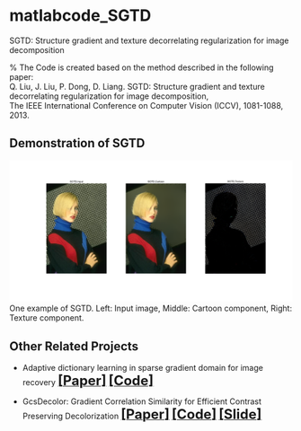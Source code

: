 # matlabcode_SGTD
SGTD: Structure gradient and texture decorrelating regularization  for image decomposition     
   
   
% The Code is created based on the method described in the following paper:     
Q. Liu, J. Liu, P. Dong, D. Liang. SGTD: Structure gradient and texture decorrelating regularization for image decomposition,    
The IEEE International Conference on Computer Vision (ICCV), 1081-1088, 2013.


## Demonstration of SGTD
![](./result1.png)  
One example of SGTD. Left: Input image, Middle: Cartoon component, Right: Texture component.


## Other Related Projects
  * Adaptive dictionary learning in sparse gradient domain for image recovery [<font size=5>**[Paper]**</font>](https://ieeexplore.ieee.org/document/6578193/)   [<font size=5>**[Code]**</font>](https://github.com/yqx7150/GradDL) 

  * GcsDecolor: Gradient Correlation Similarity for Efficient Contrast Preserving Decolorization [<font size=5>**[Paper]**</font>](https://ieeexplore.ieee.org/abstract/document/7088620)   [<font size=5>**[Code]**</font>](https://github.com/yqx7150/GcsDecolor)   [<font size=5>**[Slide]**</font>](https://github.com/yqx7150/EDAEPRec/tree/master/Slide)
